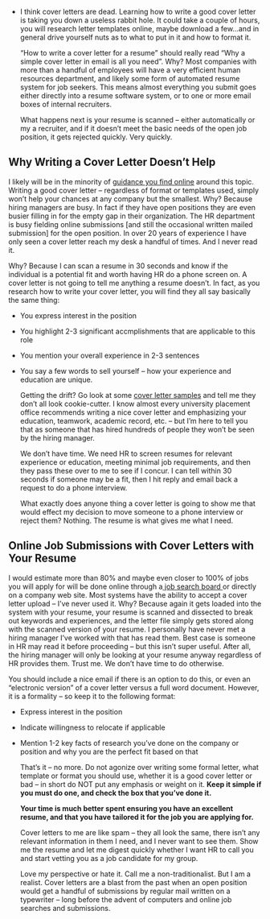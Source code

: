 - I think cover letters are dead. Learning how to write a good cover 
  letter is taking you down a useless rabbit hole. It could take a couple 
  of hours, you will research letter templates online, maybe download a 
  few…and in general drive yourself nuts as to what to put in it and how 
  to format it.
  
  “How to write a cover letter for a resume” should 
  really read “Why a simple cover letter in email is all you need”. Why? 
  Most companies with more than a handful of employees will have a very 
  efficient human resources department, and likely some form of automated 
  resume system for job seekers. This means almost everything you submit 
  goes either directly into a resume software system, or to one or more 
  email boxes of internal recruiters.
  
  What happens next is your 
  resume is scanned – either automatically or my a recruiter, and if it 
  doesn’t meet the basic needs of the open job position, it gets rejected 
  quickly. Very quickly.
## Why Writing a Cover Letter Doesn’t Help

I likely will be in the minority of [guidance you find online](https://web.archive.org/web/20200303062923/http://www.forbes.com/sites/susanadams/2011/03/24/how-to-write-a-cover-letter/#7083058035fa)
 around this topic. Writing a good cover letter – regardless of format 
or templates used, simply won’t help your chances at any company but the
 smallest. Why? Because hiring managers are busy. In fact if they have 
open positions they are even busier filling in for the empty gap in 
their organization. The HR department is busy fielding online 
submissions [and still the occasional written mailed submission] for the
 open position. In over 20 years of experience I have only seen a cover 
letter reach my desk a handful of times. And I never read it.

Why?
 Because I can scan a resume in 30 seconds and know if the individual is
 a potential fit and worth having HR do a phone screen on. A cover 
letter is not going to tell me anything a resume doesn’t. In fact, as 
you research how to write your cover letter, you will find they all say 
basically the same thing:
- You express interest in the position
- You highlight 2-3 significant accmplishments that are applicable to this role
- You mention your overall experience in 2-3 sentences
- You say a few words to sell yourself – how your experience and education are unique.
  
  Getting the drift? Go look at some [cover letter samples](https://web.archive.org/web/20200303062923/https://owl.english.purdue.edu/owl/resource/723/03/)
   and tell me they don’t all look cookie-cutter. I know almost every 
  university placement office recommends writing a nice cover letter and 
  emphasizing your education, teamwork, academic record, etc. – but I’m 
  here to tell you that as someone that has hired hundreds of people they 
  won’t be seen by the hiring manager.
  
  We don’t have time. We need 
  HR to screen resumes for relevant experience or education, meeting 
  minimal job requirements, and then they pass these over to me to see if I
   concur. I can tell within 30 seconds if someone may be a fit, then I 
  hit reply and email back a request to do a phone interview.
  
  What 
  exactly does anyone thing a cover letter is going to show me that would 
  effect my decision to move someone to a phone interview or reject them? 
  Nothing. The resume is what gives me what I need.
## Online Job Submissions with Cover Letters with Your Resume

I would estimate more than 80% and maybe even closer to 100% of jobs you will apply for will be done online through a[ job search board ](https://web.archive.org/web/20200303062923/http://www.interview-aid.com/2016/04/06/job-search-sites-how-to-search-for-a-job/)or
 directly on a company web site. Most systems have the ability to accept
 a cover letter upload – I’ve never used it. Why? Because again it gets 
loaded into the system with your resume, your resume is scanned and 
dissected to break out keywords and experiences, and the letter file 
simply gets stored along with the scanned version of your resume. I 
personally have never met a hiring manager I’ve worked with that has 
read them. Best case is someone in HR may read it before proceeding – 
but this isn’t super useful. After all, the hiring manager will only be 
looking at your resume anyway regardless of HR provides them. Trust me. 
We don’t have time to do otherwise.

You should include a nice 
email if there is an option to do this, or even an “electronic version” 
of a cover letter versus a full word document. However, it is a 
formality – so keep it to the following format:
- Express interest in the position
- Indicate willingness to relocate if applicable
- Mention 1-2 key facts of research you’ve done on the company or position and why you are the perfect fit based on that
  
  That’s
   it – no more. Do not agonize over writing some formal letter, what 
  template or format you should use, whether it is a good cover letter or 
  bad – in short do NOT put any emphasis or weight on it. **Keep it simple if you must do one, and check the box that you’ve done it.**
  
  **Your
   time is much better spent ensuring you have an excellent resume, and 
  that you have tailored it for the job you are applying for.**
  
  Cover
   letters to me are like spam – they all look the same, there isn’t any 
  relevant information in them I need, and I never want to see them. Show 
  me the resume and let me digest quickly whether I want HR to call you 
  and start vetting you as a job candidate for my group.
  
  Love my 
  perspective or hate it. Call me a non-traditionalist. But I am a 
  realist. Cover letters are a blast from the past when an open position 
  would get a handful of submissions by regular mail written on a 
  typewriter – long before the advent of computers and online job searches
   and submissions.